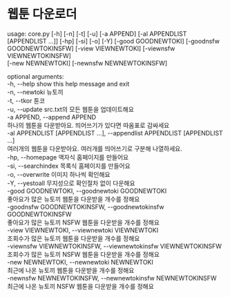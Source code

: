 웹툰 다운로더
=============

usage: core.py [-h] [-n] [-t] [-u] [-a APPEND] [-al APPENDLIST [APPENDLIST ...]] [-hp] [-si] [-o] [-Y] [-good GOODNEWTOKI] [-goodnsfw GOODNEWTOKINSFW] [-view VIEWNEWTOKI] [-viewnsfw VIEWNEWTOKINSFW]  
               [-new NEWNEWTOKI] [-newnsfw NEWNEWTOKINSFW]  
  
optional arguments:  
  -h, --help            show this help message and exit  
  -n, --newtoki         뉴토끼  
  -t, --tkor            툰코  
  -u, --update          src.txt의 모든 웹툰을 업데이트해요  
  -a APPEND, --append APPEND  
                        하나의 웹툰을 다운받아요. 띄어쓰기가 있다면 따옴표로 감싸세요  
  -al APPENDLIST [APPENDLIST ...], --appendlist APPENDLIST [APPENDLIST ...]  
                        여러개의 웹툰을 다운받아요. 여러개를 띄어쓰기로 구분해 나열하세요.  
  -hp, --homepage       액자식 홈페이지를 만들어요  
  -si, --searchindex    목록식 홈페이지를 만들어요  
  -o, --overwrite       이미지 하나씩 확인해요  
  -Y, --yestoall        무지성으로 확인절차 없이 다운해요  
  -good GOODNEWTOKI, --goodnewtoki GOODNEWTOKI  
                        좋아요가 많은 뉴토끼 웹툰을 다운받을 개수를 정해요  
  -goodnsfw GOODNEWTOKINSFW, --goodnewtokinsfw GOODNEWTOKINSFW  
                        좋아요가 많은 뉴토끼 NSFW 웹툰을 다운받을 개수를 정해요  
  -view VIEWNEWTOKI, --viewnewtoki VIEWNEWTOKI  
                        조회수가 많은 뉴토끼 웹툰을 다운받을 개수를 정해요  
  -viewnsfw VIEWNEWTOKINSFW, --viewnewtokinsfw VIEWNEWTOKINSFW  
                        조회수가 많은 뉴토끼 NSFW 웹툰을 다운받을 개수를 정해요  
  -new NEWNEWTOKI, --newnewtoki NEWNEWTOKI  
                        최근에 나온 뉴토끼 웹툰을 다운받을 개수를 정해요  
  -newnsfw NEWNEWTOKINSFW, --newnewtokinsfw NEWNEWTOKINSFW  
                        최근에 나온 뉴토끼 NSFW 웹툰을 다운받을 개수를 정해요  
